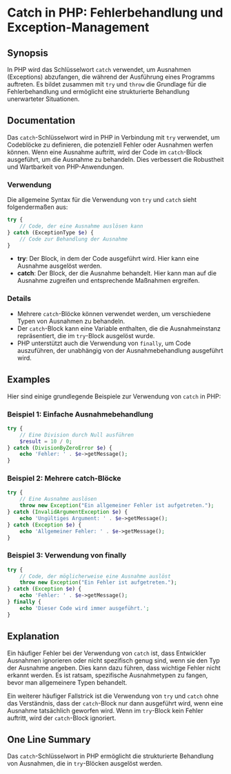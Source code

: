 <!--
Meta Description: # Catch in PHP: Fehlerbehandlung und Exception-Management ## Synopsis In PHP wird das Schlüsselwort `catch` verwendet, um Ausnahmen (Exceptions) abzuf...
Meta Keywords: catch, die, der, try, php
-->

# Catch in PHP: Fehlerbehandlung und Exception-Management

## Synopsis
In PHP wird das Schlüsselwort `catch` verwendet, um Ausnahmen (Exceptions) abzufangen, die während der Ausführung eines Programms auftreten. Es bildet zusammen mit `try` und `throw` die Grundlage für die Fehlerbehandlung und ermöglicht eine strukturierte Behandlung unerwarteter Situationen.

## Documentation
Das `catch`-Schlüsselwort wird in PHP in Verbindung mit `try` verwendet, um Codeblöcke zu definieren, die potenziell Fehler oder Ausnahmen werfen können. Wenn eine Ausnahme auftritt, wird der Code im `catch`-Block ausgeführt, um die Ausnahme zu behandeln. Dies verbessert die Robustheit und Wartbarkeit von PHP-Anwendungen.

### Verwendung
Die allgemeine Syntax für die Verwendung von `try` und `catch` sieht folgendermaßen aus:

```php
try {
    // Code, der eine Ausnahme auslösen kann
} catch (ExceptionType $e) {
    // Code zur Behandlung der Ausnahme
}
```

- **try**: Der Block, in dem der Code ausgeführt wird. Hier kann eine Ausnahme ausgelöst werden.
- **catch**: Der Block, der die Ausnahme behandelt. Hier kann man auf die Ausnahme zugreifen und entsprechende Maßnahmen ergreifen.

### Details
- Mehrere `catch`-Blöcke können verwendet werden, um verschiedene Typen von Ausnahmen zu behandeln.
- Der `catch`-Block kann eine Variable enthalten, die die Ausnahmeinstanz repräsentiert, die im `try`-Block ausgelöst wurde.
- PHP unterstützt auch die Verwendung von `finally`, um Code auszuführen, der unabhängig von der Ausnahmebehandlung ausgeführt wird.

## Examples
Hier sind einige grundlegende Beispiele zur Verwendung von `catch` in PHP:

### Beispiel 1: Einfache Ausnahmebehandlung

```php
try {
    // Eine Division durch Null ausführen
    $result = 10 / 0;
} catch (DivisionByZeroError $e) {
    echo 'Fehler: ' . $e->getMessage();
}
```

### Beispiel 2: Mehrere catch-Blöcke

```php
try {
    // Eine Ausnahme auslösen
    throw new Exception("Ein allgemeiner Fehler ist aufgetreten.");
} catch (InvalidArgumentException $e) {
    echo 'Ungültiges Argument: ' . $e->getMessage();
} catch (Exception $e) {
    echo 'Allgemeiner Fehler: ' . $e->getMessage();
}
```

### Beispiel 3: Verwendung von finally

```php
try {
    // Code, der möglicherweise eine Ausnahme auslöst
    throw new Exception("Ein Fehler ist aufgetreten.");
} catch (Exception $e) {
    echo 'Fehler: ' . $e->getMessage();
} finally {
    echo 'Dieser Code wird immer ausgeführt.';
}
```

## Explanation
Ein häufiger Fehler bei der Verwendung von `catch` ist, dass Entwickler Ausnahmen ignorieren oder nicht spezifisch genug sind, wenn sie den Typ der Ausnahme angeben. Dies kann dazu führen, dass wichtige Fehler nicht erkannt werden. Es ist ratsam, spezifische Ausnahmetypen zu fangen, bevor man allgemeinere Typen behandelt. 

Ein weiterer häufiger Fallstrick ist die Verwendung von `try` und `catch` ohne das Verständnis, dass der `catch`-Block nur dann ausgeführt wird, wenn eine Ausnahme tatsächlich geworfen wird. Wenn im `try`-Block kein Fehler auftritt, wird der `catch`-Block ignoriert.

## One Line Summary
Das `catch`-Schlüsselwort in PHP ermöglicht die strukturierte Behandlung von Ausnahmen, die in `try`-Blöcken ausgelöst werden.